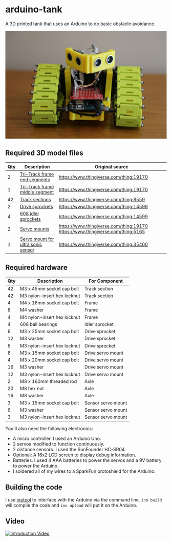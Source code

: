 # arduino-tank

A 3D printed tank that uses an Arduino to do basic obstacle avoidance.

![arduino tank front](images/tank-front.jpg "arduino tank front")


## Required 3D model files

Qty | Description                                                                                   | Original source
----|-----------------------------------------------------------------------------------------------|-----------------------------------------
  2 | [Tri-Track frame end segments](3d-models/tri-track_frame_end.stl)                             | https://www.thingiverse.com/thing:19170
  1 | [Tri-Track frame middle segment](3d-models/tri-track_frame_middle.stl)                        | https://www.thingiverse.com/thing:19170
 42 | [Track sections](3d-models/track_plate_8.stl)                                                 | https://www.thingiverse.com/thing:8559 
  2 | [Drive sprockets](3d-models/drive_sprocket.stl)                                               | https://www.thingiverse.com/thing:14599
  4 | [608 idler sprockets](3d-models/608_idler_sprocket.stl)                                       | https://www.thingiverse.com/thing:14599
  2 | [Servo mounts](3d-models/servo_mount_2.stl)                                                   | https://www.thingiverse.com/thing:19170 https://www.thingiverse.com/thing:5165
  1 | [Servo mount for ultra sonic sensor](3d-models/servo-mount-for-double-ultra-sonic-sensor.stl) | https://www.thingiverse.com/thing:35400


## Required hardware

Qty | Description                    | For Component
----|--------------------------------|----------------
 42 | M3 x 45mm socket cap bolt      | Track section
 42 | M3 nylon-insert hex locknut    | Track section
  4 | M4 x 16mm socket cap bolt      | Frame
  8 | M4 washer                      | Frame
  4 | M4 nylon-insert hex locknut    | Frame
  4 | 608 ball bearings              | Idler sprocket
  6 | M3 x 25mm socket cap bolt      | Drive sprocket
 12 | M3 washer                      | Drive sprocket
  6 | M3 nylon-insert hex locknut    | Drive sprocket
  8 | M3 x 15mm socket cap bolt      | Drive servo mount
  4 | M3 x 20mm socket cap bolt      | Drive servo mount
 16 | M3 washer                      | Drive servo mount
 12 | M3 nylon-insert hex locknut    | Drive servo mount
  2 | M8 x 160mm threaded rod        | Axle
 20 | M8 hex nut                     | Axle
 16 | M8 washer                      | Axle
  3 | M3 x 15mm socket cap bolt      | Sensor servo mount
  6 | M3 washer                      | Sensor servo mount
  3 | M3 nylon-insert hex locknut    | Sensor servo mount


You'll also need the following electronics:

* A micro controller. I used an Arduino Uno.
* 2 servos modified to function continuously.
* 2 distance sensors. I used the SunFounder HC-SR04.
* Optional: A 16x2 LCD screen to display debug information.
* Batteries. I used 4 AAA batteries to power the servos and a 9V battery to power the Arduino.
* I soldered all of my wires to a SparkFun protoshield for the Arduino.


## Building the code

I use [inotool](http://inotool.org/) to interface with the Arduino via the command line. `ino build` will compile the code and `ino upload` will put it on the Arduino.


## Video

[![Introduction Video](http://img.youtube.com/vi/fDK27zLTjYA/0.jpg)](https://www.youtube.com/watch?v=fDK27zLTjYA)

